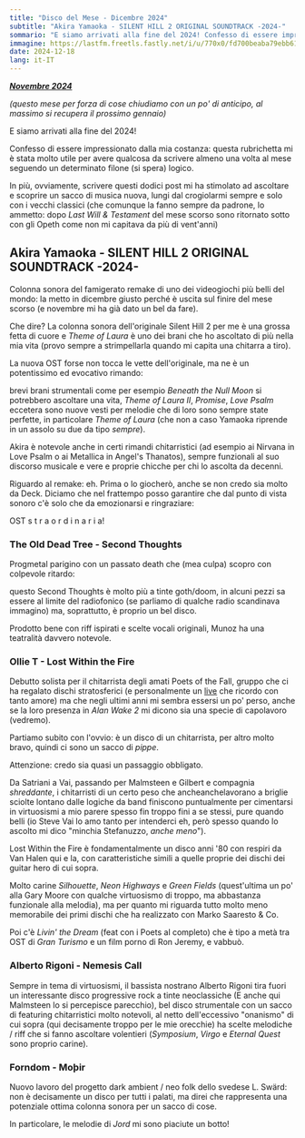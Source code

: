 ```yaml
---
title: "Disco del Mese - Dicembre 2024"
subtitle: "Akira Yamaoka - SILENT HILL 2 ORIGINAL SOUNDTRACK -2024-"
sommario: "E siamo arrivati alla fine del 2024! Confesso di essere impressionato dalla mia costanza..."
immagine: https://lastfm.freetls.fastly.net/i/u/770x0/fd700beaba79ebb6121275bf83052fdf.jpg
date: 2024-12-18
lang: it-IT
---
```


[_**Novembre 2024**_](/posts/ita/disco-del-mese-11-2024)

_(questo mese per forza di cose chiudiamo con un po' di anticipo, al massimo si recupera il prossimo gennaio)_

E siamo arrivati alla fine del 2024! 

Confesso di essere impressionato dalla mia costanza: questa rubrichetta mi è stata molto utile per avere qualcosa da scrivere almeno una volta al mese seguendo un determinato filone (si spera) logico.

In più, ovviamente, scrivere questi dodici post mi ha stimolato ad ascoltare e scoprire un sacco di musica nuova, lungi dal crogiolarmi sempre e solo con i vecchi classici (che comunque la fanno sempre da padrone, lo ammetto: dopo _Last Will & Testament_ del mese scorso sono ritornato sotto con gli Opeth come non mi capitava da più di vent'anni)

## Akira Yamaoka - SILENT HILL 2 ORIGINAL SOUNDTRACK -2024-

Colonna sonora del famigerato remake di uno dei videogiochi più belli del mondo: la metto in dicembre giusto perché è uscita sul finire del mese scorso (e novembre mi ha già dato un bel da fare). 

Che dire? La colonna sonora dell'originale Silent Hill 2 per me è una grossa fetta di cuore e _Theme of Laura_ è uno dei brani che ho ascoltato di più nella mia vita (provo sempre a strimpellarla quando mi capita una chitarra a tiro).

La nuova OST forse non tocca le vette dell'originale, ma ne è un potentissimo ed evocativo rimando: 

brevi brani strumentali come per esempio _Beneath the Null Moon_ si potrebbero ascoltare una vita, _Theme of Laura II_, _Promise_, _Love Psalm_ eccetera sono nuove vesti per melodie che di loro sono sempre state perfette, in particolare _Theme of Laura_ (che non a caso Yamaoka riprende in un assolo su due da tipo _sempre_).

Akira è notevole anche in certi rimandi chitarristici (ad esempio ai Nirvana in Love Psalm o ai Metallica in Angel's Thanatos), sempre funzionali al suo discorso musicale e vere e proprie chicche per chi lo ascolta da decenni.

Riguardo al remake: eh. Prima o lo giocherò, anche se non credo sia molto da Deck. Diciamo che nel frattempo posso garantire che dal punto di vista sonoro c'è solo che da emozionarsi e ringraziare: 

OST s t r a o r d i n a r i a!

### The Old Dead Tree - Second Thoughts 

Progmetal parigino con un passato death che (mea culpa) scopro con colpevole ritardo: 

questo Second Thoughts è molto più a tinte goth/doom, in alcuni pezzi sa essere al limite del radiofonico (se parliamo di qualche radio scandinava immagino) ma, soprattutto, è proprio un bel disco. 

Prodotto bene con riff ispirati e scelte vocali originali, Munoz ha una teatralità davvero notevole.

### Ollie T - Lost Within the Fire

Debutto solista per il chitarrista degli amati Poets of the Fall, gruppo che ci ha regalato dischi stratosferici (e personalmente un [live](/posts/ita/poets-of-the-fall-in-italia-resoconto/) che ricordo con tanto amore) ma che negli ultimi anni mi sembra essersi un po' perso, anche se la loro presenza in _Alan Wake 2_ mi dicono sia una specie di capolavoro (vedremo).

Partiamo subito con l'ovvio: è un disco di un chitarrista, per altro molto bravo, quindi ci sono un sacco di _pippe_.

Attenzione: credo sia quasi un passaggio obbligato.

Da Satriani a Vai, passando per Malmsteen e Gilbert e compagnia _shreddante_, i chitarristi di un certo peso che ancheanchelavorano a briglie sciolte lontano dalle logiche da band finiscono puntualmente per cimentarsi in virtuosismi a mio parere spesso fin troppo fini a se stessi, pure quando belli (io Steve Vai lo amo tanto per intenderci eh, però spesso quando lo ascolto mi dico "minchia Stefanuzzo, _anche meno_").

Lost Within the Fire è fondamentalmente un disco anni '80 con respiri da Van Halen qui e la, con caratteristiche simili a quelle proprie dei dischi dei guitar hero di cui sopra.

Molto carine _Silhouette_, _Neon Highways_ e _Green Fields_ (quest'ultima un po' alla Gary Moore con qualche virtuosismo di troppo, ma abbastanza funzionale alla melodia), ma per quanto mi riguarda tutto molto meno memorabile dei primi dischi che ha realizzato con Marko Saaresto & Co.

Poi c'è _Livin' the Dream_ (feat con i Poets al completo) che è tipo a metà tra OST di _Gran Turismo_ e un film porno di Ron Jeremy, e vabbuò.

###  Alberto Rigoni - Nemesis Call

Sempre in tema di virtuosismi, il bassista nostrano Alberto Rigoni tira fuori un interessante disco progressive rock a tinte neoclassiche (E anche qui Malmsteen lo si percepisce parecchio), bel disco strumentale con un sacco di featuring chitarristici molto notevoli, al netto dell'eccessivo "onanismo" di cui sopra (qui decisamente troppo per le mie orecchie) ha scelte melodiche / riff che si fanno ascoltare volentieri (_Symposium_, _Virgo_ e _Eternal Quest_ sono proprio carine).

### Forndom - Moþir

Nuovo lavoro del progetto dark ambient / neo folk dello svedese L. Swärd: non è decisamente un disco per tutti i palati, ma direi che rappresenta una potenziale ottima colonna sonora per un sacco di cose.

In particolare, le melodie di _Jord_ mi sono piaciute un botto!